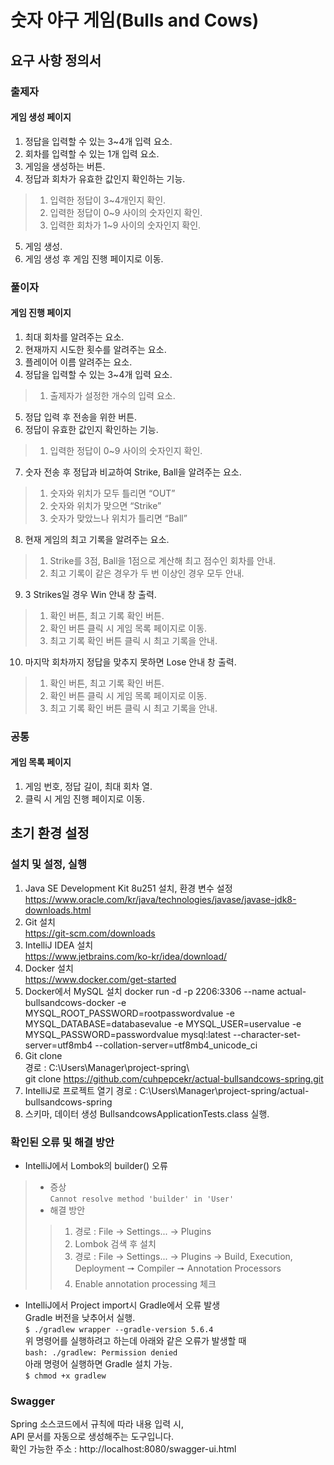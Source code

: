 # 숫자 야구 게임(Bulls and Cows)
## 요구 사항 정의서  
### 출제자  
#### 게임 생성 페이지  
1. 정답을 입력할 수 있는 3~4개 입력 요소.  
2. 회차를 입력할 수 있는 1개 입력 요소.  
3. 게임을 생성하는 버튼.  
4. 정답과 회차가 유효한 값인지 확인하는 기능.  
> 1. 입력한 정답이 3~4개인지 확인.  
> 2. 입력한 정답이 0~9 사이의 숫자인지 확인.  
> 3. 입력한 회차가 1~9 사이의 숫자인지 확인.  
5. 게임 생성.  
6. 게임 생성 후 게임 진행 페이지로 이동.  
### 풀이자  
#### 게임 진행 페이지  
1. 최대 회차를 알려주는 요소.  
2. 현재까지 시도한 횟수를 알려주는 요소.  
3. 플레이어 이름 알려주는 요소.  
4. 정답을 입력할 수 있는 3~4개 입력 요소.  
> 1. 출제자가 설정한 개수의 입력 요소.  
5. 정답 입력 후 전송을 위한 버튼.  
6. 정답이 유효한 값인지 확인하는 기능.  
> 1. 입력한 정답이 0~9 사이의 숫자인지 확인.  
7. 숫자 전송 후 정답과 비교하여 Strike, Ball을 알려주는 요소.  
> 1. 숫자와 위치가 모두 틀리면 “OUT”  
> 2. 숫자와 위치가 맞으면 “Strike”  
> 3. 숫자가 맞았느나 위치가 틀리면 “Ball”  
8. 현재 게임의 최고 기록을 알려주는 요소.  
> 1. Strike를 3점, Ball을 1점으로 계산해 최고 점수인 회차를 안내.  
> 2. 최고 기록이 같은 경우가 두 번 이상인 경우 모두 안내.  
9. 3 Strikes일 경우 Win 안내 창 출력.  
> 1. 확인 버튼, 최고 기록 확인 버튼.  
> 2. 확인 버튼 클릭 시 게임 목록 페이지로 이동.  
> 3. 최고 기록 확인 버튼 클릭 시 최고 기록을 안내.  
10. 마지막 회차까지 정답을 맞추지 못하면 Lose 안내 창 출력.  
> 1. 확인 버튼, 최고 기록 확인 버튼.  
> 2. 확인 버튼 클릭 시 게임 목록 페이지로 이동.  
> 3. 최고 기록 확인 버튼 클릭 시 최고 기록을 안내.  
### 공통  
#### 게임 목록 페이지  
1. 게임 번호, 정답 길이, 최대 회차 열.  
2. 클릭 시 게임 진행 페이지로 이동.  



## 초기 환경 설정
### 설치 및 설정, 실행
1. Java SE Development Kit 8u251 설치, 환경 변수 설정  
https://www.oracle.com/kr/java/technologies/javase/javase-jdk8-downloads.html  
2. Git 설치  
https://git-scm.com/downloads  
3. IntelliJ IDEA 설치  
https://www.jetbrains.com/ko-kr/idea/download/  
4. Docker 설치  
https://www.docker.com/get-started  
5. Docker에서 MySQL 설치
docker run -d -p 2206:3306 --name actual-bullsandcows-docker -e MYSQL_ROOT_PASSWORD=rootpasswordvalue -e MYSQL_DATABASE=databasevalue -e MYSQL_USER=uservalue -e MYSQL_PASSWORD=passwordvalue mysql:latest --character-set-server=utf8mb4 --collation-server=utf8mb4_unicode_ci  
6. Git clone  
경로 : C:\Users\Manager\project-spring\  
git clone https://github.com/cuhpepcekr/actual-bullsandcows-spring.git  
7. IntelliJ로 프로젝트 열기
경로 : C:\Users\Manager\project-spring/actual-bullsandcows-spring  
8. 스키마, 데이터 생성
BullsandcowsApplicationTests.class 실행.
### 확인된 오류 및 해결 방안
* IntelliJ에서 Lombok의 builder() 오류  
> * 증상  
```Cannot resolve method 'builder' in 'User'  ```  
> * 해결 방안  
> > 1. 경로 : File -> Settings... -> Plugins  
> > 2. Lombok 검색 후 설치  
> > 3. 경로 : File -> Settings... -> Plugins -> Build, Execution, Deployment 🠖 Compiler 🠖 Annotation Processors  
> > 4. Enable annotation processing 체크  

* IntelliJ에서 Project import시 Gradle에서 오류 발생  
Gradle 버전을 낮추어서 실행.  
```$ ./gradlew wrapper --gradle-version 5.6.4  ```  
위 명령어를 실행하려고 하는데 아래와 같은 오류가 발생할 때  
```bash: ./gradlew: Permission denied  ```  
아래 명령어 실행하면 Gradle 설치 가능.  
```$ chmod +x gradlew  ```  
### Swagger
Spring 소스코드에서 규칙에 따라 내용 입력 시,  
API 문서를 자동으로 생성해주는 도구입니다.  
확인 가능한 주소 : http://localhost:8080/swagger-ui.html  
